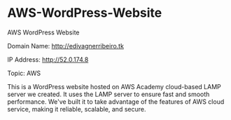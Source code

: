 # AWS-WordPress-Website
AWS WordPress Website

Domain Name: http://edivagnerribeiro.tk

IP Address: http://52.0.174.8

Topic: AWS

This is a WordPress website hosted on AWS Academy cloud-based LAMP server we created. It uses the LAMP server to ensure fast and smooth performance. We've built it to take advantage of the features of AWS cloud service, making it reliable, scalable, and secure. 
